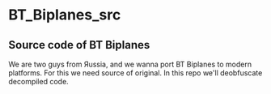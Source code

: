 # BT_Biplanes_src
## Source code of BT Biplanes

We are two guys from Яussia, and we wanna port BT Biplanes to modern platforms. For this we need source of original. In this repo we'll deobfuscate decompiled code.